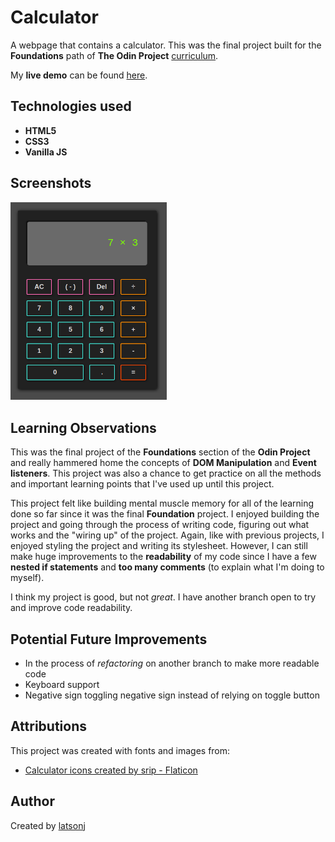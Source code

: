 # Calculator

A webpage that contains a calculator. This was the final project built for the **Foundations** path of **The Odin Project** [curriculum](https://www.theodinproject.com/lessons/foundations-calculator).

My **live demo** can be found [here](https://latsonj.github.io/calculator/).

## Technologies used

 - **HTML5**
 - **CSS3**
 - **Vanilla JS**

## Screenshots

  <img src="./images/README.png" alt="Screenshot of live demo Calculator page" width="250px"/> 

## Learning Observations

This was the final project of the **Foundations** section of the **Odin Project** and really hammered home the concepts of **DOM Manipulation** and **Event listeners**. This project was also a chance to get practice on all the methods and important learning points that I've used up until this project.

This project felt like building mental muscle memory for all of the learning done so far since it was the final **Foundation** project. I enjoyed building the project and going through the process of writing code, figuring out what works and the "wiring up" of the project. Again, like with previous projects, I enjoyed styling the project and writing its stylesheet. However, I can still make huge improvements to the **readability** of my code since I have a few **nested if statements** and **too many comments** (to explain what I'm doing to myself).

I think my project is good, but not *great*. I have another branch open to try and improve code readability.

## Potential Future Improvements

  - In the process of *refactoring* on another branch to make more readable code
  - Keyboard support
  - Negative sign toggling negative sign instead of relying on toggle button

## Attributions
This project was created with fonts and images from:

 - [Calculator icons created by srip - Flaticon](https://www.flaticon.com/free-icons/calculator)

## Author

Created by [latsonj](https://github.com/latsonj)